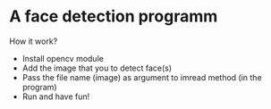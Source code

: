 # A face detection programm
How it work?
- Install opencv module
- Add the image that you to detect face(s)
- Pass the file name (image) as argument to imread method (in the program)
- Run and have fun!  
